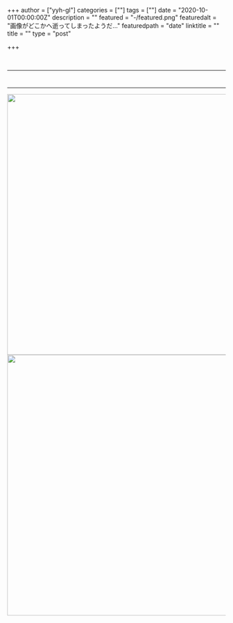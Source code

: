 +++
author = ["yyh-gl"]
categories = [""]
tags = [""]
date = "2020-10-01T00:00:00Z"
description = ""
featured = "-/featured.png"
featuredalt = "画像がどこかへ逝ってしまったようだ…"
featuredpath = "date"
linktitle = ""
title = ""
type = "post"

+++


<br>

---
# 
---









<img src="http://localhost:1313/tech-blog/img/tech-blog/2020/09/-/-" width="600">
<img src="https://yyh-gl.github.io/tech-blog/img/tech-blog/2020/09/-/-" width="600">
